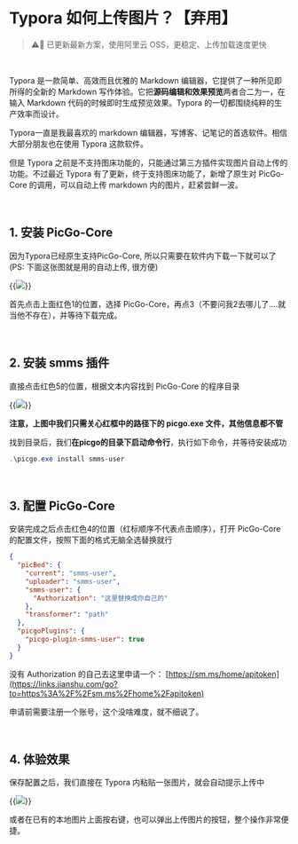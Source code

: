 # Typora 如何上传图片？【弃用】


<!--more-->

>   ⚠️📢 已更新最新方案，使用阿里云 OSS，更稳定、上传加载速度更快

​	





Typora 是一款简单、高效而且优雅的 Markdown 编辑器，它提供了一种所见即所得的全新的 Markdown 写作体验。它把**源码编辑和效果预览**两者合二为一，在输入 Markdown 代码的时候即时生成预览效果。Typora 的一切都围绕纯粹的生产效率而设计。

Typora一直是我最喜欢的 markdown 编辑器，写博客、记笔记的首选软件。相信大部分朋友也在使用 Typora 这款软件。

但是 Typora 之前是不支持图床功能的，只能通过第三方插件实现图片自动上传的功能。不过最近 Typora 有了更新，终于支持图床功能了，新增了原生对 PicGo-Core 的调用，可以自动上传 markdown 内的图片，赶紧尝鲜一波。

​	

## 1. 安装 PicGo-Core

因为Typora已经原生支持PicGo-Core, 所以只需要在软件内下载一下就可以了(PS: 下面这张图就是用的自动上传, 很方便)

{{<image src="https://i.loli.net/2020/07/15/Cc4bTxA9mEaojZr.png" >}}

首先点击上面红色1的位置，选择 PicGo-Core，再点3（不要问我2去哪儿了....就当他不存在），并等待下载完成。

​	

## 2. 安装 smms 插件

直接点击红色5的位置，根据文本内容找到 PicGo-Core 的程序目录

{{<image src="https://i.loli.net/2020/07/15/mfJ7g9GLxShQcPE.png" >}}

**注意，上图中我们只需关心红框中的路径下的 picgo.exe 文件，其他信息都不管**

找到目录后，我们**在picgo的目录下启动命令行**，执行如下命令，并等待安装成功

```powershell
.\picgo.exe install smms-user
```

​	

## 3. 配置 PicGo-Core

安装完成之后点击红色4的位置（红标顺序不代表点击顺序），打开 PicGo-Core 的配置文件，按照下面的格式无脑全选替换就行

```json
{
  "picBed": {
    "current": "smms-user",
    "uploader": "smms-user",
    "smms-user": {
      "Authorization": "这里替换成你自己的"
    },
    "transformer": "path"
  },
  "picgoPlugins": {
    "picgo-plugin-smms-user": true
  }
}
```

没有 Authorization 的自己去这里申请一个： [https://sm.ms/home/apitoken](https://links.jianshu.com/go?to=https%3A%2F%2Fsm.ms%2Fhome%2Fapitoken)

申请前需要注册一个账号，这个没啥难度，就不细说了。

​	

## 4. 体验效果

保存配置之后，我们直接在 Typora 内粘贴一张图片，就会自动提示上传中

{{<image src="https://i.loli.net/2020/07/15/davDboUKiGqzMpP.gif">}}

或者在已有的本地图片上面按右键，也可以弹出上传图片的按钮，整个操作非常便捷。


